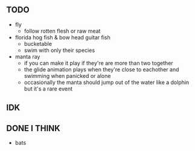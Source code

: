 ## TODO
- fly 
  - follow rotten flesh or raw meat
- florida hog fish & bow head guitar fish
  - bucketable
  - swim with only their species
- manta ray
  - if you can make it play if they're are more than two together
  - the glide animation plays when they're close to eachother and swimming when panicked or alone
  - occasionally the manta should jump out of the water like a dolphin but it's a rare event

## IDK


## DONE I THINK
- bats